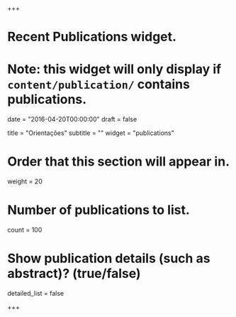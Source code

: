 +++
# Recent Publications widget.
# Note: this widget will only display if `content/publication/` contains publications.

date = "2016-04-20T00:00:00"
draft = false

title = "Orientações"
subtitle = ""
widget = "publications"

# Order that this section will appear in.
weight = 20

# Number of publications to list.
count = 100

# Show publication details (such as abstract)? (true/false)
detailed_list = false

+++
